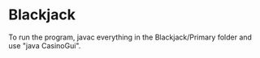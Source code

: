 # Blackjack


To run the program, javac everything in the Blackjack/Primary folder and use "java CasinoGui".
